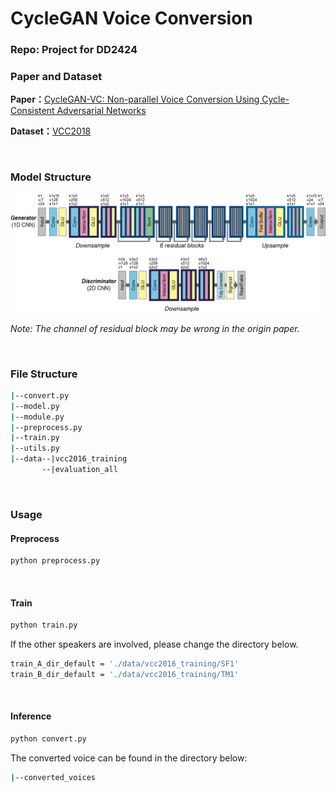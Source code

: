 

# CycleGAN Voice Conversion

### Repo: Project for DD2424

### Paper and Dataset

**Paper：**[CycleGAN-VC: Non-parallel Voice Conversion Using Cycle-Consistent Adversarial Networks  ](https://ieeexplore.ieee.org/abstract/document/8553236?casa_token=nEkt-SBQoPoAAAAA:9VLqcVdeP_O4Cuhr6GLreLo8Y8Ph1eo0SGdVwd_24Dq0PaAEnEmjIpZQ6PkulcoH92zcbL4)

**Dataset：**[VCC2018](https://erepo.uef.fi/handle/123456789/7185)

<br/>

### Model Structure

![image](https://github.com/alpharol/Voice_Conversion_CycleGAN/raw/master/figure/CycleGAN.png)

*Note: The channel of residual block may be wrong in the origin paper.* 

<br/>

### File Structure

```bash
|--convert.py
|--model.py
|--module.py
|--preprocess.py
|--train.py
|--utils.py
|--data--|vcc2016_training
       --|evaluation_all
```

<br/>

### Usage

#### Preprocess

```python
python preprocess.py
```

<br/>

#### Train

```python
python train.py
```

If the other speakers are involved, please change the directory below.

```bash
train_A_dir_default = './data/vcc2016_training/SF1'
train_B_dir_default = './data/vcc2016_training/TM1'
```

<br/>

#### Inference

```python
python convert.py
```

The converted voice can be found in the directory below:

```bash
|--converted_voices
```



